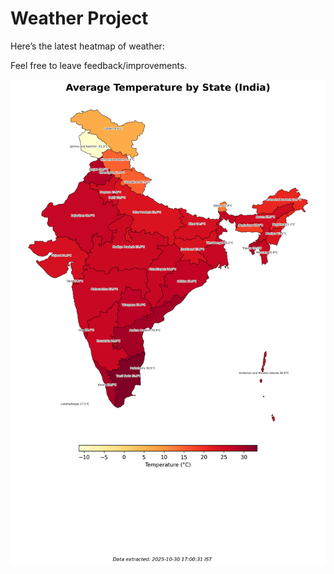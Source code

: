 # Weather Project

Here’s the latest heatmap of weather:

Feel free to leave feedback/improvements.

![India Heatmap](docs/assets/india_heatmap.png?v=034C59)
